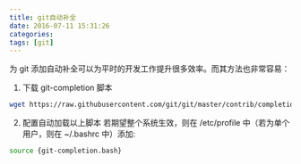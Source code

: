 ```yaml
---
title: git自动补全
date: 2016-07-11 15:31:26
categories:
tags: [git]
---
```


为 git 添加自动补全可以为平时的开发工作提升很多效率。而其方法也非常容易：

1. 下载 git-completion 脚本
```sh
wget https://raw.githubusercontent.com/git/git/master/contrib/completion/git-completion.bash
```
2. 配置自动加载以上脚本
若期望整个系统生效，则在 /etc/profile 中（若为单个用户，则在 ~/.bashrc 中）添加:
```sh
source {git-completion.bash}
```